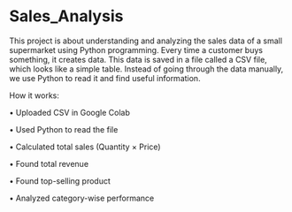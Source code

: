 # Sales_Analysis

This project is about understanding and analyzing the sales data of a small supermarket using Python programming. Every time a customer buys something, it creates data. This data is saved in a file called a CSV file, which looks like a simple table. Instead of going through the data manually, we use Python to read it and find useful information.

How it works:

• Uploaded CSV in Google Colab

 • Used Python to read the file
 
 • Calculated total sales (Quantity × Price)
 
 • Found total revenue
 
 • Found top-selling product
 
 • Analyzed category-wise performance
